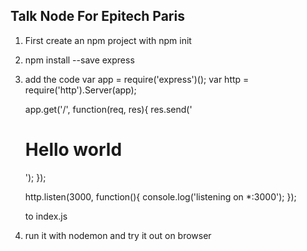 ## Talk Node For Epitech Paris

1. First create an npm project with npm init

2. npm install --save express

3. add the code 
    var app = require('express')();
    var http = require('http').Server(app);

    app.get('/', function(req, res){
    res.send('<h1>Hello world</h1>');
    });

    http.listen(3000, function(){
    console.log('listening on *:3000');
    });

    to index.js

4. run it with nodemon and try it out on browser